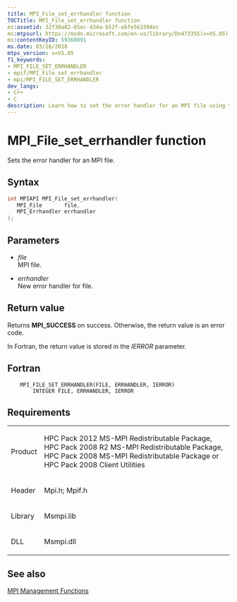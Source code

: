 ```yaml
---
title: MPI_File_set_errhandler function
TOCTitle: MPI_File_set_errhandler function
ms:assetid: 32f30a82-85ec-434a-b52f-ebfe563394ec
ms:mtpsurl: https://msdn.microsoft.com/en-us/library/Dn473355(v=VS.85)
ms:contentKeyID: 59360891
ms.date: 03/28/2018
mtps_version: v=VS.85
f1_keywords:
- MPI_FILE_SET_ERRHANDLER
- mpif/MPI_File_set_errhandler
- mpi/MPI_FILE_SET_ERRHANDLER
dev_langs:
- C++
- C
description: Learn how to set the error handler for an MPI file using the MPI_File_set_errhandler function. Includes syntax, parameters, and return values.
---
```


# MPI\_File\_set\_errhandler function

Sets the error handler for an MPI file.

## Syntax

``` c++
int MPIAPI MPI_File_set_errhandler(
   MPI_File       file,
   MPI_Errhandler errhandler
);
```

## Parameters

  - *file*  
    MPI file.

  - *errhandler*  
    New error handler for file.

## Return value

Returns **MPI\_SUCCESS** on success. Otherwise, the return value is an error code.

In Fortran, the return value is stored in the *IERROR* parameter.

## Fortran

``` FORTRAN
    MPI_FILE_SET_ERRHANDLER(FILE, ERRHANDLER, IERROR)
        INTEGER FILE, ERRHANDLER, IERROR
```

## Requirements

<table>
<colgroup>
<col/>
<col/>
</colgroup>
<tbody>
<tr class="odd">
<td><p>Product</p></td>
<td><p>HPC Pack 2012 MS-MPI Redistributable Package, HPC Pack 2008 R2 MS-MPI Redistributable Package, HPC Pack 2008 MS-MPI Redistributable Package or HPC Pack 2008 Client Utilities</p></td>
</tr>
<tr class="even">
<td><p>Header</p></td>
<td>Mpi.h;
Mpif.h</td>
</tr>
<tr class="odd">
<td><p>Library</p></td>
<td>Msmpi.lib</td>
</tr>
<tr class="even">
<td><p>DLL</p></td>
<td>Msmpi.dll</td>
</tr>
</tbody>
</table>


## See also

[MPI Management Functions](mpi-management-functions.md)

